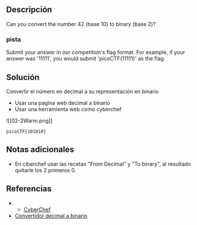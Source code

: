 
## Descripción 

Can you convert the number 42 (base 10) to binary (base 2)?

### pista

Submit your answer in our competition's flag format. For example, if your answer was '11111', you would submit 'picoCTF{11111}' as the flag.
## Solución

Convertir el número en decimal a su representación en binario

- Usar una pagina web decimal a binario
- Usar una herramienta web como cyberchef

![[02-2Warm.png]]

```
picoCTF{101010}
```

## Notas adicionales

- En ciberchef usar las recetas "From Decimal" y "To binary", al resultado quitarle los 2 primeros 0.
## Referencias

- - [CyberChef](https://cyberche)
- [Convertidor decimal a binario](https://www.rapidtables.org/convert/number/decimal-to-binary.html)

